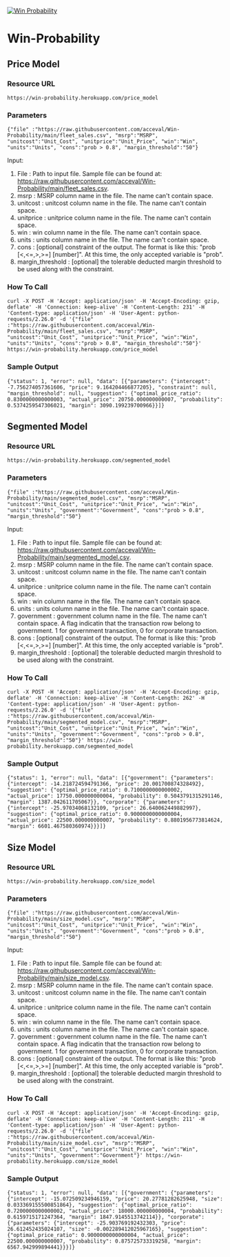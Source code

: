 [![Win Probability](https://github.com/acceval/Win-Probability/actions/workflows/main.yml/badge.svg)](https://github.com/acceval/Win-Probability/actions/workflows/main.yml)

# Win-Probability

## Price Model

### Resource URL

```
https://win-probability.herokuapp.com/price_model
```

### Parameters

```
{"file" :"https://raw.githubusercontent.com/acceval/Win-Probability/main/fleet_sales.csv", "msrp":"MSRP", "unitcost":"Unit_Cost", "unitprice":"Unit_Price", "win":"Win", "units":"Units", "cons":"prob > 0.8", "margin_threshold":"50"}
```

Input:
1. File : Path to input file. Sample file can be found at: https://raw.githubusercontent.com/acceval/Win-Probability/main/fleet_sales.csv.   
2. msrp : MSRP column name in the file. The name can't contain space.
3. unitcost : unitcost column name in the file. The name can't contain space.
4. unitprice : unitprice column name in the file. The name can't contain space.
5. win : win column name in the file. The name can't contain space.
6. units : units column name in the file. The name can't contain space.
7. cons : [optional] constraint of the output. The format is like this: "prob [<,<=,>,>=] [number]". At this time, the only accepted variable is "prob".
8. margin_threshold : [optional] the tolerable deducted margin threshold to be used along with the constraint. 

### How To Call

```
curl -X POST -H 'Accept: application/json' -H 'Accept-Encoding: gzip, deflate' -H 'Connection: keep-alive' -H 'Content-Length: 231' -H 'Content-type: application/json' -H 'User-Agent: python-requests/2.26.0' -d '{"file" :"https://raw.githubusercontent.com/acceval/Win-Probability/main/fleet_sales.csv", "msrp":"MSRP", "unitcost":"Unit_Cost", "unitprice":"Unit_Price", "win":"Win", "units":"Units", "cons":"prob > 0.8", "margin_threshold":"50"}' https://win-probability.herokuapp.com/price_model
```

### Sample Output

```
{"status": 1, "error": null, "data": [{"parameters": {"intercept": -7.756274057361606, "price": 9.164204466877205}, "constraint": null, "margin_threshold": null, "suggestion": {"optimal_price_ratio": 0.8300000000000003, "actual_price": 20750.000000000007, "probability": 0.5374259547306021, "margin": 3090.199239700966}}]}
```

## Segmented Model

### Resource URL

```
https://win-probability.herokuapp.com/segmented_model
```

### Parameters

```
{"file" :"https://raw.githubusercontent.com/acceval/Win-Probability/main/segmented_model.csv", "msrp":"MSRP", "unitcost":"Unit_Cost", "unitprice":"Unit_Price", "win":"Win", "units":"Units", "government":"Government", "cons":"prob > 0.8", "margin_threshold":"50"}
```

Input:
1. File : Path to input file. Sample file can be found at: https://raw.githubusercontent.com/acceval/Win-Probability/main/segmented_model.csv.   
2. msrp : MSRP column name in the file. The name can't contain space.
3. unitcost : unitcost column name in the file. The name can't contain space.
4. unitprice : unitprice column name in the file. The name can't contain space.
5. win : win column name in the file. The name can't contain space.
6. units : units column name in the file. The name can't contain space.
7. government : government column name in the file. The name can't contain space. A flag indicatin that the transaction row belong to government. 1 for government transaction, 0 for corporate transaction.
8. cons : [optional] constraint of the output. The format is like this: "prob [<,<=,>,>=] [number]". At this time, the only accepted variable is "prob".
9. margin_threshold : [optional] the tolerable deducted margin threshold to be used along with the constraint. 


### How To Call

```
curl -X POST -H 'Accept: application/json' -H 'Accept-Encoding: gzip, deflate' -H 'Connection: keep-alive' -H 'Content-Length: 262' -H 'Content-type: application/json' -H 'User-Agent: python-requests/2.26.0' -d '{"file" :"https://raw.githubusercontent.com/acceval/Win-Probability/main/segmented_model.csv", "msrp":"MSRP", "unitcost":"Unit_Cost", "unitprice":"Unit_Price", "win":"Win", "units":"Units", "government":"Government", "cons":"prob > 0.8", "margin_threshold":"50"}' https://win-probability.herokuapp.com/segmented_model
````

### Sample Output

```
{"status": 1, "error": null, "data": [{"government": {"parameters": {"intercept": -14.218724594791366, "price": 20.001700874328492}, "suggestion": {"optimal_price_ratio": 0.7100000000000002, "actual_price": 17750.000000000004, "probability": 0.5043791315291146, "margin": 1387.042611705067}}, "corporate": {"parameters": {"intercept": -25.97034068132109, "price": 26.640062449882997}, "suggestion": {"optimal_price_ratio": 0.9000000000000004, "actual_price": 22500.000000000007, "probability": 0.8801956773814624, "margin": 6601.467580360974}}}]}
```

## Size Model

### Resource URL

```
https://win-probability.herokuapp.com/size_model
```

### Parameters

```
{"file" :"https://raw.githubusercontent.com/acceval/Win-Probability/main/size_model.csv", "msrp":"MSRP", "unitcost":"Unit_Cost", "unitprice":"Unit_Price", "win":"Win", "units":"Units", "government":"Government", "cons":"prob > 0.8", "margin_threshold":"50"}
```

Input:
1. File : Path to input file. Sample file can be found at: https://raw.githubusercontent.com/acceval/Win-Probability/main/size_model.csv.   
2. msrp : MSRP column name in the file. The name can't contain space.
3. unitcost : unitcost column name in the file. The name can't contain space.
4. unitprice : unitprice column name in the file. The name can't contain space.
5. win : win column name in the file. The name can't contain space.
6. units : units column name in the file. The name can't contain space.
7. government : government column name in the file. The name can't contain space. A flag indicatin that the transaction row belong to government. 1 for government transaction, 0 for corporate transaction.
8. cons : [optional] constraint of the output. The format is like this: "prob [<,<=,>,>=] [number]". At this time, the only accepted variable is "prob".
9. margin_threshold : [optional] the tolerable deducted margin threshold to be used along with the constraint. 

### How To Call

```
curl -X POST -H 'Accept: application/json' -H 'Accept-Encoding: gzip, deflate' -H 'Connection: keep-alive' -H 'Content-Length: 211' -H 'Content-type: application/json' -H 'User-Agent: python-requests/2.26.0' -d '{"file" :"https://raw.githubusercontent.com/acceval/Win-Probability/main/size_model.csv", "msrp":"MSRP", "unitcost":"Unit_Cost", "unitprice":"Unit_Price", "win":"Win", "units":"Units", "government":"Government"}' https://win-probability.herokuapp.com/size_model
```

### Sample Output

```
{"status": 1, "error": null, "data": [{"government": {"parameters": {"intercept": -15.072509234946159, "price": 20.27781282625948, "size": 0.033369155500851864}, "suggestion": {"optimal_price_ratio": 0.7200000000000002, "actual_price": 18000.000000000004, "probability": 0.6159715171247364, "margin": 1847.9145513742114}}, "corporate": {"parameters": {"intercept": -25.903769192432303, "price": 26.612452435024107, "size": -0.002289412025967165}, "suggestion": {"optimal_price_ratio": 0.9000000000000004, "actual_price": 22500.000000000007, "probability": 0.875725733319258, "margin": 6567.942999894441}}}]}
```

